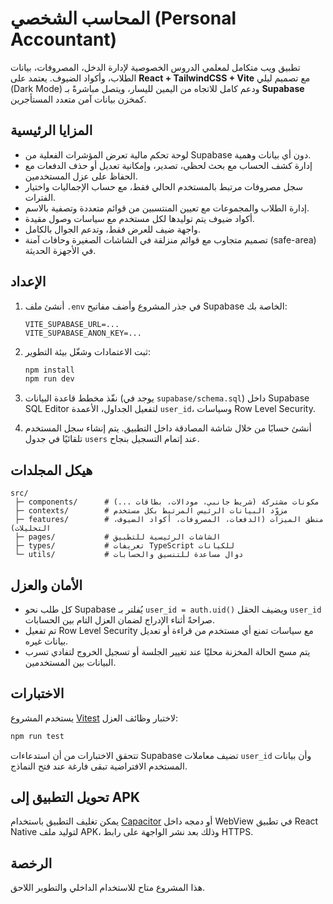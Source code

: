 # المحاسب الشخصي (Personal Accountant)

تطبيق ويب متكامل لمعلمي الدروس الخصوصية لإدارة الدخل، المصروفات، بيانات الطلاب، وأكواد الضيوف. يعتمد على **React + TailwindCSS + Vite** مع تصميم ليلي (Dark Mode) ودعم كامل للاتجاه من اليمين لليسار، ويتصل مباشرةً بـ **Supabase** كمخزن بيانات آمن متعدد المستأجرين.

## المزايا الرئيسية

- لوحة تحكم مالية تعرض المؤشرات الفعلية من Supabase دون أي بيانات وهمية.
- إدارة كشف الحساب مع بحث لحظي، تصدير، وإمكانية تعديل أو حذف الدفعات مع الحفاظ على عزل المستخدمين.
- سجل مصروفات مرتبط بالمستخدم الحالي فقط، مع حساب الإجماليات واختيار الفترات.
- إدارة الطلاب والمجموعات مع تعيين المنتسبين من قوائم متعددة وتصفية بالاسم.
- أكواد ضيوف يتم توليدها لكل مستخدم مع سياسات وصول مقيدة.
- واجهة ضيف للعرض فقط، وتدعم الجوال بالكامل.
- تصميم متجاوب مع قوائم منزلقة في الشاشات الصغيرة وحافات آمنة (safe-area) في الأجهزة الحديثة.

## الإعداد

1. أنشئ ملف `.env` في جذر المشروع وأضف مفاتيح Supabase الخاصة بك:

   ```env
   VITE_SUPABASE_URL=...
   VITE_SUPABASE_ANON_KEY=...
   ```

2. ثبت الاعتمادات وشغّل بيئة التطوير:

   ```bash
   npm install
   npm run dev
   ```

3. نفّذ مخطط قاعدة البيانات (يوجد في `supabase/schema.sql`) داخل Supabase SQL Editor لتفعيل الجداول، الأعمدة `user_id`، وسياسات Row Level Security.

4. أنشئ حسابًا من خلال شاشة المصادقة داخل التطبيق. يتم إنشاء سجل المستخدم تلقائيًا في جدول `users` عند إتمام التسجيل بنجاح.

## هيكل المجلدات

```text
src/
 ├─ components/      # مكونات مشتركة (شريط جانبي، مودالات، بطاقات ...)
 ├─ contexts/        # مزوّد البيانات الرئيس المرتبط بكل مستخدم
 ├─ features/        # منطق الميزات (الدفعات، المصروفات، أكواد الضيوف، التحليلات)
 ├─ pages/           # الشاشات الرئيسية للتطبيق
 ├─ types/           # تعريفات TypeScript للكيانات
 └─ utils/           # دوال مساعدة للتنسيق والحسابات
```

## الأمان والعزل

- كل طلب نحو Supabase يُفلتر بـ `user_id = auth.uid()` ويضيف الحقل `user_id` صراحةً أثناء الإدراج لضمان العزل التام بين الحسابات.
- تم تفعيل Row Level Security مع سياسات تمنع أي مستخدم من قراءة أو تعديل بيانات غيره.
- يتم مسح الحالة المخزنة محليًا عند تغيير الجلسة أو تسجيل الخروج لتفادي تسرب البيانات بين المستخدمين.

## الاختبارات

يستخدم المشروع [Vitest](https://vitest.dev) لاختبار وظائف العزل:

```bash
npm run test
```

تتحقق الاختبارات من أن استدعاءات Supabase تضيف معاملات `user_id` وأن بيانات المستخدم الافتراضية تبقى فارغة عند فتح النماذج.

## تحويل التطبيق إلى APK

يمكن تغليف التطبيق باستخدام [Capacitor](https://capacitorjs.com/) أو دمجه داخل WebView في تطبيق React Native لتوليد ملف APK، وذلك بعد نشر الواجهة على رابط HTTPS.

## الرخصة

هذا المشروع متاح للاستخدام الداخلي والتطوير اللاحق.
